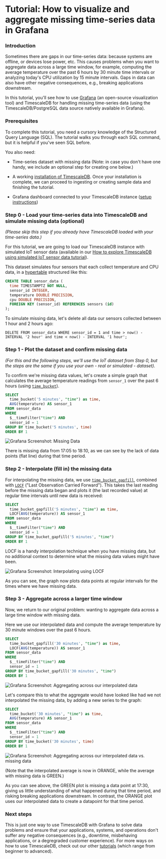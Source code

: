 # Tutorial: How to visualize and aggregate missing time-series data in Grafana

### Introduction [](introduction)
Sometimes there are gaps in our time-series data: because systems
are offline, or devices lose power, etc. This causes problems when you
want to aggregate data across a large time window, for example,
computing the average temperature over the past 6 hours by 30 minute
time intervals or analyzing today's CPU utilization by 15 minute
intervals. Gaps in data can also have other negative consequences,
e.g., breaking applications downstream.

In this tutorial, you'll see how to use [Grafana][grafana-external]
(an open-source visualization tool) and TimescaleDB for
handling missing time-series data (using the TimescaleDB/PostgreSQL data
source natively available in Grafana).

### Prerequisites [](prereqs)
To complete this tutorial, you need a cursory knowledge of the Structured Query
Language (SQL). The tutorial walks you through each SQL command, but it is
helpful if you've seen SQL before.

You also need:

* Time-series dataset with missing data (Note: in case you don't have
one handy, we include an optional step for creating one below.)

* A working [installation of TimescaleDB][install-timescale]. Once your installation
is complete, we can proceed to ingesting or creating sample data and finishing the tutorial.

* Grafana dashboard connected to your TimescaleDB instance ([setup
instructions][get-grafana])

### Step 0 - Load your time-series data into TimescaleDB and simulate missing data (optional) [](step0)

*(Please skip this step if you already have TimescaleDB loaded with your
time-series data.)*

For this tutorial, we are going to load our TimescaleDB instance with
simulated IoT sensor data (available in our [How to explore TimescaleDB
using simulated IoT sensor data tutorial][tutorial-simulate-iot]).

This dataset simulates four sensors that each collect temperature and CPU data, in a [hypertable][docs-hypertable] structured like this:

```sql
CREATE TABLE sensor_data (
  time TIMESTAMPTZ NOT NULL,
  sensor_id INTEGER,
  temperature DOUBLE PRECISION,
  cpu DOUBLE PRECISION,
  FOREIGN KEY (sensor_id) REFERENCES sensors (id)
);
```

To simulate missing data, let's delete all data our sensors collected between 1 hour and 2 hours ago:

```
DELETE FROM sensor_data WHERE sensor_id = 1 and time > now() - INTERVAL '2 hour' and time < now() - INTERVAL '1 hour';
```

### Step 1 - Plot the dataset and confirm missing data [](step1)

*(For this and the following steps, we'll use the IoT dataset from Step
0, but the steps are the same if you use your own - real or simulated -
dataset).*

To confirm we're missing data values, let's create a simple graph that
calculates the average temperature readings from `sensor_1` over the past
6 hours (using [`time_bucket`][docs-timebucket]).

```sql
SELECT
  time_bucket('5 minutes', "time") as time,
  AVG(temperature) AS sensor_1
FROM sensor_data
WHERE
  $__timeFilter("time") AND
  sensor_id = 1
GROUP BY time_bucket('5 minutes', time)
ORDER BY 1
```

<img class="main-content__illustration" src="https://assets.iobeam.com/images/docs/screenshots-for-tutorial-missing-data-grafana/missing-data.png" alt="Grafana Screenshot: Missing Data"/>

There is missing data from 17:05 to 18:10, as we can see by the lack of
data points (flat line) during that time period.

### Step 2 - Interpolate (fill in) the missing data [](step2)

For interpolating the missing data, we use
[`time_bucket_gapfill`][docs-timebucket-gapfill],
combined with [`LOCF`][docs-LOCF] ("Last Observation Carried Forward").
This takes the last reading before the missing data began and plots it
(the last recorded value) at regular time intervals until new data is
received:

```sql
SELECT
  time_bucket_gapfill('5 minutes', "time") as time,
  LOCF(AVG(temperature)) AS sensor_1
FROM sensor_data
WHERE
  $__timeFilter("time") AND
  sensor_id = 1
GROUP BY time_bucket_gapfill('5 minutes', "time")
ORDER BY 1
```

LOCF is a handy interpolation technique when you have missing data, but
no additional context to determine what the missing data values might
have been.

<img class="main-content__illustration" src="https://assets.iobeam.com/images/docs/screenshots-for-tutorial-missing-data-grafana/locf.png" alt="Grafana Screenshot: Interpolating using LOCF"/>

As you can see, the graph now plots data points at regular intervals for the times where we have missing data.

### Step 3 - Aggregate across a larger time window [](step3)
Now, we return to our original problem: wanting to aggregate data across a large time window with missing data.

Here we use our interpolated data and compute the average temperature by 30 minute windows over the past 6 hours.

```sql
SELECT
  time_bucket_gapfill('30 minutes', "time") as time,
  LOCF(AVG(temperature)) AS sensor_1
FROM sensor_data
WHERE
  $__timeFilter("time") AND
  sensor_id = 1
GROUP BY time_bucket_gapfill('30 minutes', "time")
ORDER BY 1
```

<img class="main-content__illustration" src="https://assets.iobeam.com/images/docs/screenshots-for-tutorial-missing-data-grafana/aggregate.png" alt="Grafana Screenshot: Aggregating across our interpolated data"/>

Let's compare this to what the aggregate would have looked like had we
not interpolated the missing data, by adding a new series to the graph:

```sql
SELECT
  time_bucket('30 minutes', "time") as time,
  AVG(temperature) AS sensor_1
FROM sensor_data
WHERE
  $__timeFilter("time") AND
  sensor_id = 1
GROUP BY time_bucket('30 minutes', time)
ORDER BY 1
```

<img class="main-content__illustration" src="https://assets.iobeam.com/images/docs/screenshots-for-tutorial-missing-data-grafana/aggregate_2.png" alt="Grafana Screenshot: Aggregating across our interpolated data vs. missing data"/>

(Note that the interpolated average is now in ORANGE, while the average
with missing data is GREEN.)

As you can see above, the GREEN plot is missing a data point at 17:30,
giving us little understanding of what happened during that time period,
and risking breaking applications downstream. In contrast, the ORANGE
plot uses our interpolated data to create a datapoint for that time
period.

### Next steps [](next-steps)

This is just one way to use TimescaleDB with Grafana to solve data
problems and ensure that your applications, systems, and operations
don't  suffer any negative consequences (e.g., downtime, misbehaving
applications, or a degregraded customer experience). For more ways on
how to use TimescaleDB, check out our other [tutorials][tutorials]
(which range from beginner to advanced).

[grafana-external]: https://grafana.com/
[install-timescale]: /how-to-guides/install-timescaledb/
[get-grafana]: /tutorials/grafana
[tutorial-simulate-iot]: /tutorials/simulate-iot-sensor-data/
[docs-hypertable]: /how-to-guides/hypertables/
[docs-timebucket]: /api/:currentVersion:/hyperfunctions/time_bucket
[docs-timebucket-gapfill]: /api/:currentVersion:/hyperfunctions/gapfilling-interpolation/time_bucket_gapfill
[docs-LOCF]: /api/:currentVersion:/hyperfunctions/gapfilling-interpolation/locf
[tutorials]: /tutorials
